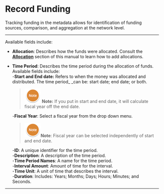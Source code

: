 # Record Funding

Tracking funding in the metadata allows for identification of funding sources, comparison, and aggregation at the network level.

---

Available fields include:

* **Allocation**: Describes how the funds were allocated. Consult the [**Allocation**](/record/edit/record-funding/allocation.md) section of this manual to learn how to add allocations.

* **Time Period**: Describes the time period during the allocation of funds. Available fields include:  
  -**Start and End date:** Refers to when the money was allocated and distributed. The time period\_ \_can be: start date; end date; or both.

  > ![](/assets/NoteSmall.png) **Note:** If you put in start and end date, it will calculate fiscal year off the end date.

  -**Fiscal Year**: Select a fiscal year from the drop down menu.

  > ![](/assets/NoteSmall.png)**Note**: Fiscal year can be selected independently of start and end date.

  -**ID**: A unique identifier for the time period.  
  -**Description**: A description of the time period.  
  -**Time Period Names**: A name for the time period.  
  -**Interval Amount**: Amount of time for the interval.  
  -**Time Unit**: A unit of time that describes the interval.  
  -**Duration**: Includes: Years; Months; Days; Hours; Minutes; and Seconds.

---




